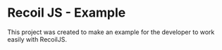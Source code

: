 # Recoil JS - Example

This project was created to make an example for the developer to work easily with RecoilJS.
